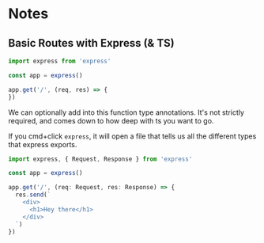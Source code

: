 # Notes

## Basic Routes with Express (& TS)
```ts
import express from 'express'

const app = express()

app.get('/', (req, res) => {
})
```
We can optionally add into this function type annotations. It's not strictly required, and comes down to how deep with ts you want to go.

If you cmd+click `express`, it will open a file that tells us all the different types that express exports.
```ts
import express, { Request, Response } from 'express'

const app = express()

app.get('/', (req: Request, res: Response) => {
  res.send(`
    <div>
      <h1>Hey there</h1>
    </div>
  `)
})
```